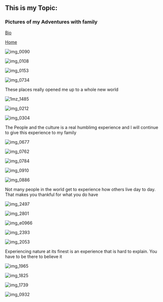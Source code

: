 ## This is my Topic:


### Pictures of my Adventures with family 

[Bio](https://github.com/BlackReapor/BlackReapor.github.io/Bio)

[Home](https://github.com/BlackReapor/BlackReapor.github.io/index)


![img_0090](https://user-images.githubusercontent.com/43392571/45924754-8e3e6280-bf42-11e8-8334-22a78b3e6ba5.JPG)



![img_0108](https://user-images.githubusercontent.com/43392571/45924753-87175480-bf42-11e8-87ba-5619f015a389.JPG)



![img_0153](https://user-images.githubusercontent.com/43392571/45924752-8088dd00-bf42-11e8-9e63-72401e21c96d.JPG)



![img_0734](https://user-images.githubusercontent.com/43392571/45924745-64853b80-bf42-11e8-841c-2337b8cd29e4.JPG)


These places really opened me up to a whole new world

![1mz_1485](https://user-images.githubusercontent.com/43392571/45924756-94344380-bf42-11e8-8768-2c0f626775c4.JPG)



![img_0212](https://user-images.githubusercontent.com/43392571/45924749-7a92fc00-bf42-11e8-8267-0162bdd8a4a0.JPG)



![img_0304](https://user-images.githubusercontent.com/43392571/45924747-71a22a80-bf42-11e8-808e-68d06ab13001.JPG)

The People and the culture  is a real humblimg experience and I will continue to give this experience to my family

![img_0677](https://user-images.githubusercontent.com/43392571/45924746-6b13b300-bf42-11e8-91a9-2c7c87315141.JPG)



![img_0762](https://user-images.githubusercontent.com/43392571/45924743-5c2d0080-bf42-11e8-8b85-6d60fdca3a0f.JPG)



![img_0784](https://user-images.githubusercontent.com/43392571/45924740-43bce600-bf42-11e8-9b9f-ce6a7f5835ef.JPG)



![img_0910](https://user-images.githubusercontent.com/43392571/45924736-2f78e900-bf42-11e8-9321-f234ac8fd2b7.JPG)

![img_0886](https://user-images.githubusercontent.com/43392571/45924738-3a337e00-bf42-11e8-82c3-bd2a41ccecc3.JPG)

Not many people in the world get to experience how others live day to day. That makes you thankful for what you do have

![img_2497](https://user-images.githubusercontent.com/43392571/45924705-ba0d1880-bf41-11e8-87d4-dc6c62f00c85.JPG)

![img_2801](https://user-images.githubusercontent.com/43392571/45924710-c1ccbd00-bf41-11e8-812f-9cd29432a6e4.JPG)

![img_e0966](https://user-images.githubusercontent.com/43392571/45924716-d1e49c80-bf41-11e8-9fc6-2b695c058bfd.JPG)

![img_2393](https://user-images.githubusercontent.com/43392571/45924718-d7da7d80-bf41-11e8-8ddb-46f0e755d32f.JPG)

![img_2053](https://user-images.githubusercontent.com/43392571/45924721-e1fc7c00-bf41-11e8-982a-7bcfc6ee0ae2.JPG)

Experiencing nature at its finest is an experience that is hard to explain. You have to be there to believe it

![img_1965](https://user-images.githubusercontent.com/43392571/45924723-e9bc2080-bf41-11e8-942b-1f82aed7a79e.JPG)

![img_1825](https://user-images.githubusercontent.com/43392571/45924724-efb20180-bf41-11e8-9182-181c6b39b77a.JPG)

![img_1739](https://user-images.githubusercontent.com/43392571/45924729-1cfeaf80-bf42-11e8-86fd-41e790889b39.JPG)

![img_0932](https://user-images.githubusercontent.com/43392571/45924731-2425bd80-bf42-11e8-806a-42e1dd0bc13b.JPG)
